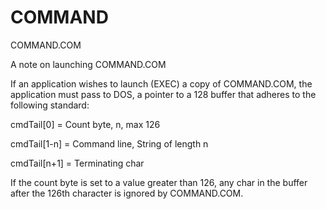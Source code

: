 # COMMAND
COMMAND.COM

A note on launching COMMAND.COM

If an application wishes to launch (EXEC) a copy of COMMAND.COM, the application must pass to DOS, a pointer to a 128 buffer that adheres to the following standard:

cmdTail[0] = Count byte, n, max 126

cmdTail[1-n] = Command line, String of length n

cmdTail[n+1] = Terminating <CR> char

If the count byte is set to a value greater than 126, any char in the buffer after the 126th character is ignored by COMMAND.COM.
